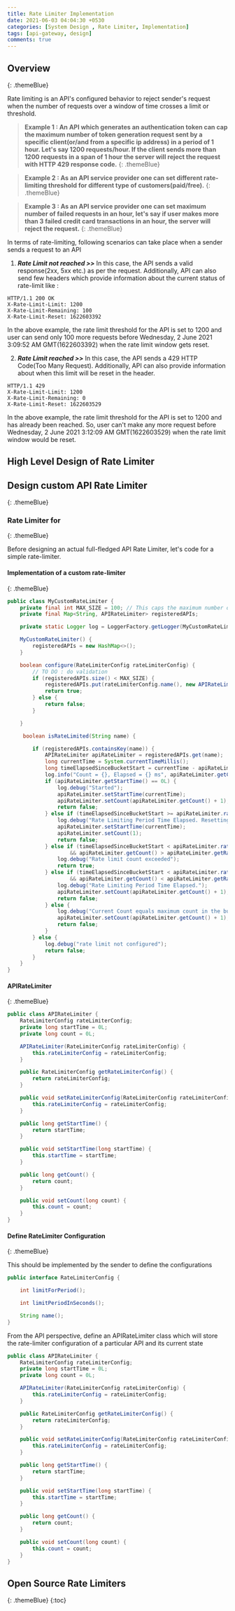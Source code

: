 ```yaml
---
title: Rate Limiter Implementation
date: 2021-06-03 04:04:30 +0530
categories: [System Design , Rate Limiter, Implementation]
tags: [api-gateway, design]
comments: true
---
```


## Overview
{: .themeBlue}

Rate limiting is an API's configured behavior to reject sender's request when the number of requests over a window of time crosses a limit or threshold.

> **Example 1 : An API which generates an authentication token can cap the maximum number of token generation request sent by a specific client(or/and from a specific ip address) in a period of 1 hour. Let's say 1200 requests/hour. If the client sends more than 1200 requests in a span of 1 hour the server will reject the request with  HTTP 429 response code.**
{: .themeBlue}

> **Example 2 : As an API service provider one can set different rate-limiting threshold for different type of customers(paid/free).**
{: .themeBlue}

> **Example 3 : As an API service provider one can set maximum number of failed requests in an hour, let's say if user makes more than 3 failed credit card transactions in an hour, the server will reject the request.**
{: .themeBlue}

In terms of rate-limiting, following scenarios can take place when a sender sends a request to an API
1. _**Rate Limit not reached >>**_  In this case, the API sends a valid response(2xx, 5xx etc.) as per the request. Additionally, API can also send few headers which provide information about the current status of rate-limit like :

```
HTTP/1.1 200 OK
X-Rate-Limit-Limit: 1200
X-Rate-Limit-Remaining: 100
X-Rate-Limit-Reset: 1622603392
```

In the above example, the rate limit threshold for the API is set to 1200 and user can send only 100 more requests before Wednesday, 2 June 2021 3:09:52 AM GMT(1622603392) when the rate limit window gets reset.

2. _**Rate Limit reached >>**_ In this case, the API sends a 429 HTTP Code(Too Many Request). Additionally, API can also provide information about when this limit will be reset in the header.

```
HTTP/1.1 429
X-Rate-Limit-Limit: 1200
X-Rate-Limit-Remaining: 0
X-Rate-Limit-Reset: 1622603529
```

In the above example, the rate limit threshold for the API is set to 1200 and has already been reached. So, user can't make any more request before Wednesday, 2 June 2021 3:12:09 AM GMT(1622603529) when the rate limit window would be reset.

## High Level Design of Rate Limiter



## Design custom API Rate Limiter
{: .themeBlue}

### Rate Limiter for 
{: .themeBlue}

Before designing an actual full-fledged API Rate Limiter, let's code for a simple rate-limiter.

#### Implementation of a custom rate-limiter
{: .themeBlue}

```java
public class MyCustomRateLimiter {
    private final int MAX_SIZE = 100; // This caps the maximum number of APIs for which Rate Limiting can be configured by an application
    private final Map<String, APIRateLimiter> registeredAPIs;

    private static Logger log = LoggerFactory.getLogger(MyCustomRateLimiter.class);

    MyCustomRateLimiter() {
        registeredAPIs = new HashMap<>();
    }

    boolean configure(RateLimiterConfig rateLimiterConfig) {
        // TO DO : do validation
        if (registeredAPIs.size() < MAX_SIZE) {
            registeredAPIs.put(rateLimiterConfig.name(), new APIRateLimiter(rateLimiterConfig));
            return true;
        } else {
            return false;
        }

    }

     boolean isRateLimited(String name) {

        if (registeredAPIs.containsKey(name)) {
            APIRateLimiter apiRateLimiter = registeredAPIs.get(name);
            long currentTime = System.currentTimeMillis();
            long timeElapsedSinceBucketStart = currentTime - apiRateLimiter.getStartTime(); // This isn't thread safe
            log.info("Count = {}, Elapsed = {} ms", apiRateLimiter.getCount(), timeElapsedSinceBucketStart);
            if (apiRateLimiter.getStartTime() == 0L) {
                log.debug("Started");
                apiRateLimiter.setStartTime(currentTime);
                apiRateLimiter.setCount(apiRateLimiter.getCount() + 1);
                return false;
            } else if (timeElapsedSinceBucketStart >= apiRateLimiter.rateLimiterConfig.limitPeriodInSeconds() * 1000L) {
                log.debug("Rate Limiting Period Time Elapsed. Resetting the count");
                apiRateLimiter.setStartTime(currentTime);
                apiRateLimiter.setCount(1);
                return false;
            } else if (timeElapsedSinceBucketStart < apiRateLimiter.rateLimiterConfig.limitPeriodInSeconds() * 1000L
                    && apiRateLimiter.getCount() > apiRateLimiter.getRateLimiterConfig().limitForPeriod()) {
                log.debug("Rate limit count exceeded");
                return true;
            } else if (timeElapsedSinceBucketStart < apiRateLimiter.rateLimiterConfig.limitPeriodInSeconds() * 1000L
                    && apiRateLimiter.getCount() < apiRateLimiter.getRateLimiterConfig().limitForPeriod()) {
                log.debug("Rate Limiting Period Time Elapsed.");
                apiRateLimiter.setCount(apiRateLimiter.getCount() + 1);
                return false;
            } else {
                log.debug("Current Count equals maximum count in the bucket");
                apiRateLimiter.setCount(apiRateLimiter.getCount() + 1);
                return false;
            }
        } else {
            log.debug("rate limit not configured");
            return false;
        }
    }
}
```

#### APIRateLimiter
{: .themeBlue}
```java
public class APIRateLimiter {
    RateLimiterConfig rateLimiterConfig;
    private long startTime = 0L;
    private long count = 0L;

    APIRateLimiter(RateLimiterConfig rateLimiterConfig) {
        this.rateLimiterConfig = rateLimiterConfig;
    }

    public RateLimiterConfig getRateLimiterConfig() {
        return rateLimiterConfig;
    }

    public void setRateLimiterConfig(RateLimiterConfig rateLimiterConfig) {
        this.rateLimiterConfig = rateLimiterConfig;
    }

    public long getStartTime() {
        return startTime;
    }

    public void setStartTime(long startTime) {
        this.startTime = startTime;
    }

    public long getCount() {
        return count;
    }

    public void setCount(long count) {
        this.count = count;
    }
}

```

#### Define RateLimiter Configuration
{: .themeBlue}

This should be implemented by the sender to define the configurations

```java
public interface RateLimiterConfig {

    int limitForPeriod();

    int limitPeriodInSeconds();

    String name();
}
```
From the API perspective, define an APIRateLimiter class which will store the rate-limiter configuration of a particular API and its current state

``` java
public class APIRateLimiter {
    RateLimiterConfig rateLimiterConfig;
    private long startTime = 0L;
    private long count = 0L;

    APIRateLimiter(RateLimiterConfig rateLimiterConfig) {
        this.rateLimiterConfig = rateLimiterConfig;
    }

    public RateLimiterConfig getRateLimiterConfig() {
        return rateLimiterConfig;
    }

    public void setRateLimiterConfig(RateLimiterConfig rateLimiterConfig) {
        this.rateLimiterConfig = rateLimiterConfig;
    }

    public long getStartTime() {
        return startTime;
    }

    public void setStartTime(long startTime) {
        this.startTime = startTime;
    }

    public long getCount() {
        return count;
    }

    public void setCount(long count) {
        this.count = count;
    }
}
```

## Open Source Rate Limiters
{: .themeBlue}
{:toc}